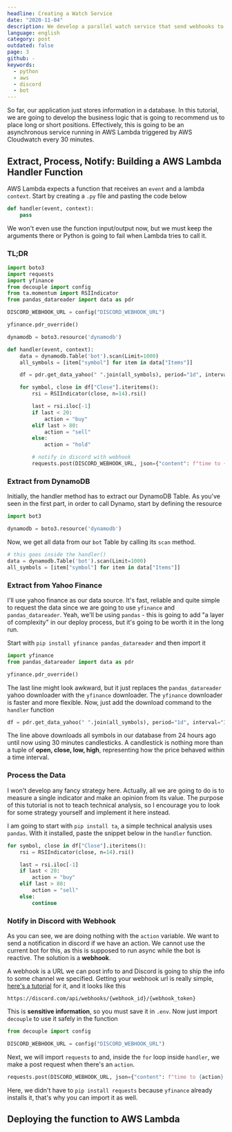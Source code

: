 ```yaml
---
headline: Creating a Watch Service
date: "2020-11-04"
description: We develop a parallel watch service that send webhooks to discord periodically
language: english
category: post
outdated: false
page: 3
github: -
keywords:
  - python
  - aws
  - discord
  - bot
---
```


So far, our application just stores information in a database. In this tutorial, we are going to develop the business logic that is going to recommend us to place long or short positions. Effectively, this is going to be an asynchronous service running in AWS Lambda triggered by AWS Cloudwatch every 30 minutes.

## Extract, Process, Notify: Building a AWS Lambda Handler Function

AWS Lambda expects a function that receives an `event` and a lambda `context`. Start by creating a `.py` file and pasting the code below

```python
def handler(event, context):
    pass
```

We won't even use the function input/output now, but we must keep the arguments there or Python is going to fail when Lambda tries to call it.

### TL;DR

<tldr>

```python
import boto3
import requests
import yfinance
from decouple import config
from ta.momentum import RSIIndicator
from pandas_datareader import data as pdr

DISCORD_WEBHOOK_URL = config("DISCORD_WEBHOOK_URL")

yfinance.pdr_override()

dynamodb = boto3.resource('dynamodb')

def handler(event, context):
    data = dynamodb.Table('bot').scan(Limit=1000)
    all_symbols = [item["symbol"] for item in data["Items"]]

    df = pdr.get_data_yahoo(" ".join(all_symbols), period="1d", interval="30m")

    for symbol, close in df["Close"].iteritems():
        rsi = RSIIndicator(close, n=14).rsi()

        last = rsi.iloc[-1]
        if last < 20:
            action = "buy"
        elif last > 80:
            action = "sell"
        else:
            action = "hold"

        # notify in discord with webhook
        requests.post(DISCORD_WEBHOOK_URL, json={"content": f"time to {action} {symbol}", "tts": False})
```

</tldr>


### Extract from DynamoDB

Initially, the handler method has to extract our DynamoDB Table. As you've seen in the first part, in order to call Dynamo, start by defining the resource

```python
import bot3

dynamodb = boto3.resource('dynamodb')
```

Now, we get all data from our `bot` Table by calling its `scan` method.

```python
# this goes inside the handler()
data = dynamodb.Table('bot').scan(Limit=1000)
all_symbols = [item["symbol"] for item in data["Items"]]
```

### Extract from Yahoo Finance

I'll use yahoo finance as our data source. It's fast, reliable and quite simple to request the data since we are going to use `yfinance` and `pandas_datareader`. Yeah, we'll be using `pandas` - this is going to add "a layer of complexity" in our deploy process, but it's going to be worth it in the long run. 

Start with `pip install yfinance pandas_datareader` and then import it

```python
import yfinance
from pandas_datareader import data as pdr

yfinance.pdr_override()
```

The last line might look awkward, but it just replaces the `pandas_datareader` yahoo downloader with the `yfinance` downloader. The `yfinance` downloader is faster and more flexible. Now, just add the download command to the `handler` function

```python
df = pdr.get_data_yahoo(" ".join(all_symbols), period="1d", interval="30m")
```

The line above downloads all symbols in our database from 24 hours ago until now using 30 minutes candlesticks. A candlestick is nothing more than a tuple of **open, close, low, high**, representing how the price behaved within a time interval.

### Process the Data

I won't develop any fancy strategy here. Actually, all we are going to do is to measure a single indicator and make an opinion from its value. The purpose of this tutorial is not to teach technical analysis, so I encourage you to look for some strategy yourself and implement it here instead.

I am going to start with `pip install ta`, a simple technical analysis uses `pandas`. With it installed, paste the snippet below in the `handler` function.

```python
for symbol, close in df["Close"].iteritems():
    rsi = RSIIndicator(close, n=14).rsi()

    last = rsi.iloc[-1]
    if last < 20:
        action = "buy"
    elif last > 80:
        action = "sell"
    else:
        continue
```

### Notify in Discord with Webhook

As you can see, we are doing nothing with the `action` variable. We want to send a notification in discord if we have an action. We cannot use the current bot for this, as this is supposed to run async while the bot is reactive. The solution is a **webhook**.

A webhook is a URL we can post info to and Discord is going to ship the info to some channel we specified. Getting your webhook url is really simple, [here's a tutorial](https://support.discord.com/hc/en-us/articles/228383668-Intro-to-Webhooks) for it, and it looks like this

```t
https://discord.com/api/webhooks/{webhook_id}/{webhook_token}
```

This is **sensitive information**, so you must save it in `.env`. Now just import `decouple` to use it safely in the function

```python
from decouple import config

DISCORD_WEBHOOK_URL = config("DISCORD_WEBHOOK_URL")
```

Next, we will import `requests` to and, inside the `for` loop inside `handler`, we make a post request when there's an `action`.

```python
requests.post(DISCORD_WEBHOOK_URL, json={"content": f"time to {action} {symbol}", "tts": False})
```

Here, we didn't have to `pip install requests` because `yfinance` already installs it, that's why you can import it as well.

## Deploying the function to AWS Lambda

